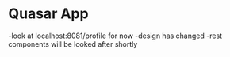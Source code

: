 # Quasar App

-look at localhost:8081/profile for now
-design has changed 
-rest components will be looked after shortly

